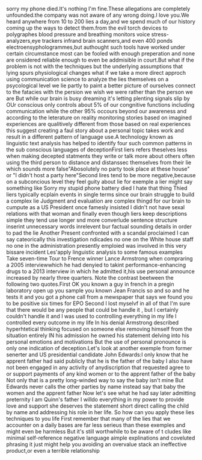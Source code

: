 sorry my phone died.It's nothing I'm fine.These allegations are completely unfounded.the company was not aware of any wrong doing.I love you.We heard anywhere from 10 to 200 lies a day,and we spend much of our history coming up the ways to detect them.from the evil torch devices to polygraphes blood pressure and breathing monitors voice stress-analyzers,eye trackers infrand brain scanners,and even 400 ponds electroensyphologrammes,but authought such tools have worked under certain circumstance most can be fooled with enough preperation and none are onsidered reliable enough to even be addmisible in court.But what if the problem is not with the techniques but the underlying assumptions that lying spurs physiological changes what if we take a more direct approch using communication science to analyze the lies themselves on a psycological level we lie partly to paint a better picture of ourselves connect to the fatacies with the persion we wish we were rather than the person we are But while our brain is busy dreaming it's letting plenting signals slip by OUr conscious only controls about 5% of our congnitive functions including communication while the other 95% occours beyond our awareness and according to the leterature on reality monitoring stories based on imagined experiences are qualitively different from those based on real experiences this suggest creating a faul story about a personal topic takes work and result in a different pattern of language use.A technology known as linguistic text analysis has helped to identify four such common patterns in the sub conscious languages of deceptionFirst liers refers theselves less when making decepted statments they write or talk more about others  often using the third person to distance and distanssec themselves from their lie which sounds more false"Abosolutely no party took place at these house" or "I didn't host a party here"Second lires tend to be more negative,because on a subconcious level they feel guity about lie for exemple a lier might say something like Sorry my stupid phone battery died I hate that thing Thied liers typically ecplain events in single terms since our brain struggle to build a complex lie Judgment and evaluation are complex thingd for our brain to cumpute as a US President once famesly insisted I didn't not have sexal relations with that woman and finally even though liers keep descriptions simple they tend use longer snd more converlude sentence structure inserint unnecessary words inrelevent bur factual sounding details in order to pad the lie Another Present confronted with a scandal proclaimed I can say cateorically this investigation ndicades no one on the White house staff no one in the administration presently emploied was involved in this very bissare incident Les'apply linguistic analysis to some famous examples Take seven-time Tour to Frence winner Lance Armstrong when compraring a 2005 interviewwhich he had denyied to takint performance-enhancing drugs to a 2013 interview in which he admitted it,his use personal announce increased by nearly three quarters. Note the contrast beetween the following two quotes.First OK you known a guy in french in a pregin laboratory open up you sample you known Jean Francis so and so and he tests it and you got a phone call from a mewspaper that says we found you to be positive six times for EPO Second I lost myselvf in all of that I'm sure that there would be any people that could be handle it , but I certainly couldn't handle it and I was used to controlling everything in my life I controlled every outcome in my life In his denial Armstrong described hyperhtetical thinking focused on someone else removing himself from the situation entirely IN his admission he owned his statement delving into his personal emotions and motivations But the use of personal pronounce is only one indication of deception.Let's look at another exemple from former senerter and US presidential candidate John Edwards:I only know that he apprent father had said publicly that he is the father of the baby I also have not been engaged in any activity of anydiscription that requested agree to or support payments of any kind women or to the apprent father of the baby Not only  that is a pretty long-winded way to say the baby isn't mine But Edwards never calls the other parties by name instead say that baby the women and the apprent father Now let's see what he had say later admitting preternity I am Quinn's father I willdo everything in my power to provide love and support she deserves the statement short direct calling the child by name and addressing his role in her life. So how can you apply these lies techniques to you life First remember that many of the lies that we accounter on a daily bases are far less serieus than these exemples and might even be harmless But it's still worthwhile to be aware of  t cludes  like minimal self-reference negative language aimple explinations and coveluted phrasing it just might help you avoiding an overvalue stack an ineffective product,or even a terrible relationship